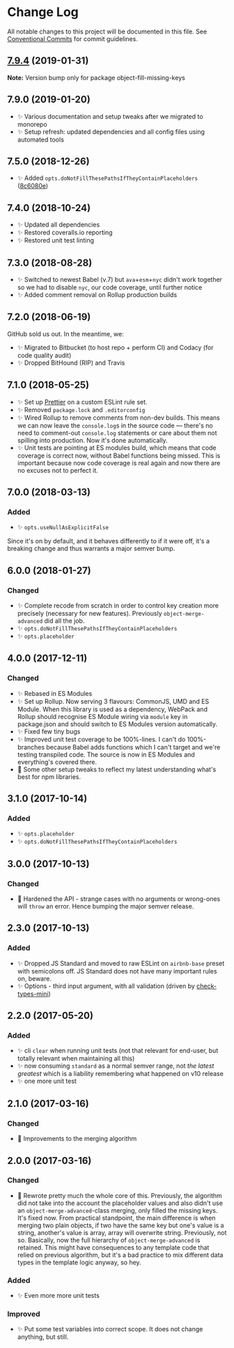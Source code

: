 # Change Log

All notable changes to this project will be documented in this file.
See [Conventional Commits](https://conventionalcommits.org) for commit guidelines.

## [7.9.4](https://gitlab.com/codsen/codsen/compare/object-fill-missing-keys@7.9.3...object-fill-missing-keys@7.9.4) (2019-01-31)

**Note:** Version bump only for package object-fill-missing-keys





## 7.9.0 (2019-01-20)

* ✨ Various documentation and setup tweaks after we migrated to monorepo
* ✨ Setup refresh: updated dependencies and all config files using automated tools

## 7.5.0 (2018-12-26)

* ✨ Added `opts.doNotFillThesePathsIfTheyContainPlaceholders` ([8c6080e](https://gitlab.com/codsen/codsen/tree/master/packages/object-fill-missing-keys/commits/8c6080e))

## 7.4.0 (2018-10-24)

* ✨ Updated all dependencies
* ✨ Restored coveralls.io reporting
* ✨ Restored unit test linting

## 7.3.0 (2018-08-28)

* ✨ Switched to newest Babel (v.7) but `ava`+`esm`+`nyc` didn't work together so we had to disable `nyc`, our code coverage, until further notice
* ✨ Added comment removal on Rollup production builds

## 7.2.0 (2018-06-19)

GitHub sold us out. In the meantime, we:

* ✨ Migrated to Bitbucket (to host repo + perform CI) and Codacy (for code quality audit)
* ✨ Dropped BitHound (RIP) and Travis

## 7.1.0 (2018-05-25)

* ✨ Set up [Prettier](https://prettier.io) on a custom ESLint rule set.
* ✨ Removed `package.lock` and `.editorconfig`
* ✨ Wired Rollup to remove comments from non-dev builds. This means we can now leave the `console.log`s in the source code — there's no need to comment-out `console.log` statements or care about them not spilling into production. Now it's done automatically.
* ✨ Unit tests are pointing at ES modules build, which means that code coverage is correct now, without Babel functions being missed. This is important because now code coverage is real again and now there are no excuses not to perfect it.

## 7.0.0 (2018-03-13)

### Added

* ✨ `opts.useNullAsExplicitFalse`

Since it's on by default, and it behaves differently to if it were off, it's a breaking change and thus warrants a major semver bump.

## 6.0.0 (2018-01-27)

### Changed

* ✨ Complete recode from scratch in order to control key creation more precisely (necessary for new features). Previously `object-merge-advanced` did all the job.
* ✨ `opts.doNotFillThesePathsIfTheyContainPlaceholders`
* ✨ `opts.placeholder`

## 4.0.0 (2017-12-11)

### Changed

* ✨ Rebased in ES Modules
* ✨ Set up Rollup. Now serving 3 flavours: CommonJS, UMD and ES Module. When this library is used as a dependency, WebPack and Rollup should recognise ES Module wiring via `module` key in package.json and should switch to ES Modules version automatically.
* ✨ Fixed few tiny bugs
* ✨ Improved unit test coverage to be 100%-lines. I can't do 100%-branches because Babel adds functions which I can't target and we're testing transpiled code. The source is now in ES Modules and everything's covered there.
* 👾 Some other setup tweaks to reflect my latest understanding what's best for npm libraries.

## 3.1.0 (2017-10-14)

### Added

* ✨ `opts.placeholder`
* ✨ `opts.doNotFillThesePathsIfTheyContainPlaceholders`

## 3.0.0 (2017-10-13)

### Changed

* 🔧 Hardened the API - strange cases with no arguments or wrong-ones will `throw` an error. Hence bumping the major semver release.

## 2.3.0 (2017-10-13)

### Added

* ✨ Dropped JS Standard and moved to raw ESLint on `airbnb-base` preset with semicolons off. JS Standard does not have many important rules on, beware.
* ✨ Options - third input argument, with all validation (driven by [check-types-mini](https://bitbucket.org/codsen/check-types-mini))

## 2.2.0 (2017-05-20)

### Added

* ✨ cli `clear` when running unit tests (not that relevant for end-user, but totally relevant when maintaining all this)
* ✨ now consuming `standard` as a normal semver range, not _the latest greatest_ which is a liability remembering what happened on v10 release
* ✨ one more unit test

## 2.1.0 (2017-03-16)

### Changed

* 🔧 Improvements to the merging algorithm

## 2.0.0 (2017-03-16)

### Changed

* 🔧 Rewrote pretty much the whole core of this. Previously, the algorithm did not take into the account the placeholder values and also didn't use an `object-merge-advanced`-class merging, only filled the missing keys. It's fixed now. From practical standpoint, the main difference is when merging two plain objects, if two have the same key but one's value is a string, another's value is array, array will overwrite string. Previously, not so. Basically, now the full hierarchy of `object-merge-advanced` is retained. This might have consequences to any template code that relied on previous algorithm, but it's a bad practice to mix different data types in the template logic anyway, so hey.

### Added

* ✨ Even more more unit tests

### Improved

* ✨ Put some test variables into correct scope. It does not change anything, but still.
